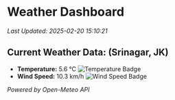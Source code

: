 
# Weather Dashboard

_Last Updated: 2025-02-20 15:10:21_

## Current Weather Data: (Srinagar, JK)
- **Temperature:** 5.6 °C ![Temperature Badge](https://img.shields.io/badge/Temperature-Low%20Temp-blue)
- **Wind Speed:** 10.3 km/h ![Wind Speed Badge](https://img.shields.io/badge/Wind%20Speed-Light%20Wind-blue)

*Powered by Open-Meteo API*
